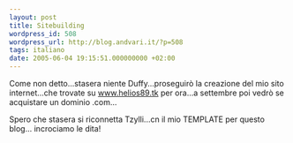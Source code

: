 ```yaml
---
layout: post
title: Sitebuilding
wordpress_id: 508
wordpress_url: http://blog.andvari.it/?p=508
tags: italiano
date: 2005-06-04 19:15:51.000000000 +02:00
---
```

Come non detto...stasera niente Duffy...proseguirò la creazione del mio sito internet...che trovate su www.helios89.tk per ora...a settembre poi vedrò se acquistare un dominio .com...

Spero che stasera si riconnetta Tzylli...cn il mio TEMPLATE per questo blog... incrociamo le dita!
